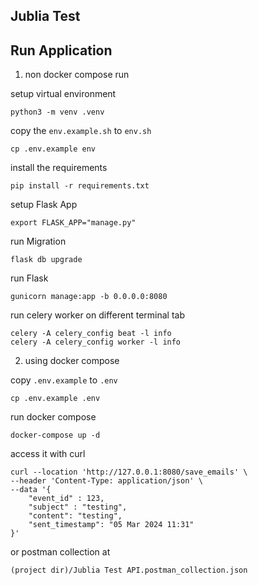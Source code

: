 ## Jublia Test

## Run Application

1. non docker compose run

setup virtual environment

```shell
python3 -m venv .venv
```

copy the `env.example.sh` to `env.sh`
```shell
cp .env.example env
```

install the requirements

```shell
pip install -r requirements.txt
```

setup Flask App
```shell
export FLASK_APP="manage.py"
```

run Migration

```shell
flask db upgrade
```

run Flask

```shell
gunicorn manage:app -b 0.0.0.0:8080
```

run celery worker on different terminal tab
```shell
celery -A celery_config beat -l info
celery -A celery_config worker -l info
```

2. using docker compose

copy `.env.example` to `.env`

```shell
cp .env.example .env
```

run docker compose
```shell
docker-compose up -d
```

access it with curl
```shell
curl --location 'http://127.0.0.1:8080/save_emails' \
--header 'Content-Type: application/json' \
--data '{
    "event_id" : 123,
    "subject" : "testing",
    "content": "testing",
    "sent_timestamp": "05 Mar 2024 11:31"
}'
```

or postman collection at
```shell
(project dir)/Jublia Test API.postman_collection.json
```
